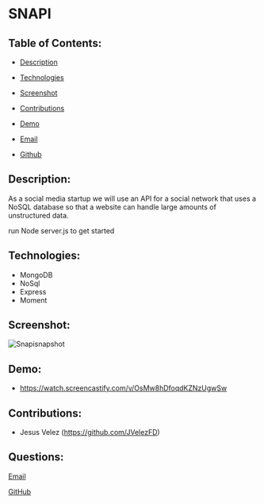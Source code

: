 # SNAPI


  ## Table of Contents:

  * [Description](#Description)

  * [Technologies](#technologies)

  * [Screenshot](#Screenshot)

  * [Contributions](#Contributions)

  * [Demo](#Demo)

  * [Email](#Questions)

  * [Github](#Questions)

  ## Description: 
  As a social media startup we will use an API for a social network that uses a NoSQL database so that a website can handle large amounts of unstructured data.
  
  run Node server.js to get started

  ## Technologies: 
  * MongoDB
  * NoSql
  * Express
  * Moment  
  
  ## Screenshot: 
  ![Snapisnapshot](https://user-images.githubusercontent.com/101678295/189755531-396b40d6-08b0-4be0-81ca-fe4a7c7f0af2.PNG)

  
  

  ## Demo:
  * https://watch.screencastify.com/v/OsMw8hDfoqdKZNzUgwSw
  
  

  ## Contributions: 
  * Jesus Velez (https://github.com/JVelezFD)
  

  ## Questions:

  [Email](mailto:jvelez117@gmail.com)

  [GitHub](https://github.com/JVelezFD)

